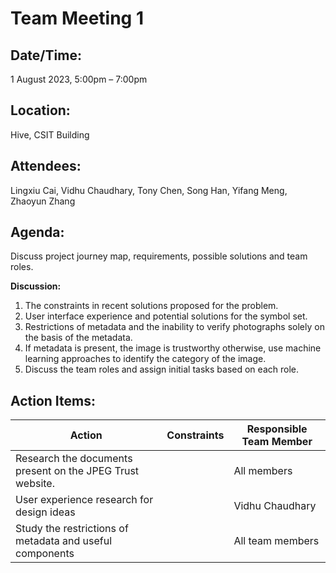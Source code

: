 # **Team Meeting 1**

## **Date/Time:** 

1 August 2023, 5:00pm – 7:00pm

## **Location:** 

Hive, CSIT Building

## **Attendees:** 

Lingxiu Cai, Vidhu Chaudhary, Tony Chen, Song Han, Yifang Meng, Zhaoyun Zhang

## **Agenda:** 

Discuss project journey map, requirements, possible solutions and team roles.

**Discussion:**

1. The constraints in recent solutions proposed for the problem.
2. User interface experience and potential solutions for the symbol set.
3. Restrictions of metadata and the inability to verify photographs solely on the basis of the metadata.
4. If metadata is present, the image is trustworthy otherwise, use machine learning approaches to identify the category of the image.
5. Discuss the team roles and assign initial tasks based on each role.

## **Action Items:**

| **Action** | **Constraints** | **Responsible Team Member** |
| --- | --- | --- |
| Research the documents present on the JPEG Trust website. | | All members |
| User experience research for design ideas | | Vidhu Chaudhary |
| Study the restrictions of metadata and useful components | | All team members |
